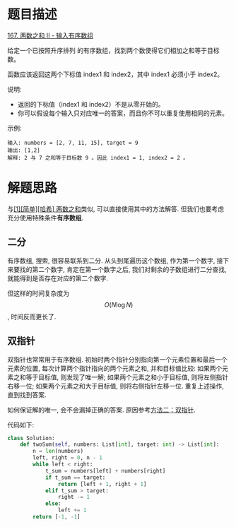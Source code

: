 # 题目描述

[167. 两数之和 II - 输入有序数组](https://leetcode-cn.com/problems/two-sum-ii-input-array-is-sorted/)

给定一个已按照升序排列 的有序数组，找到两个数使得它们相加之和等于目标数。

函数应该返回这两个下标值 index1 和 index2，其中 index1 必须小于 index2。

说明:

- 返回的下标值（index1 和 index2）不是从零开始的。
- 你可以假设每个输入只对应唯一的答案，而且你不可以重复使用相同的元素。

示例:
```
输入: numbers = [2, 7, 11, 15], target = 9
输出: [1,2]
解释: 2 与 7 之和等于目标数 9 。因此 index1 = 1, index2 = 2 。
```

# 解题思路

与[[1][简单][哈希] 两数之和](/Algorithm/数组/1-两数之和.md)类似, 可以直接使用其中的方法解答. 但我们也要考虑充分使用特殊条件**有序数组**.

## 二分

有序数组, 搜索, 很容易联系到二分. 从头到尾遍历这个数组, 作为第一个数字, 接下来要找的第二个数字, 肯定在第一个数字之后, 我们对剩余的子数组进行二分查找, 就能得到是否存在对应的第二个数字.

但这样的时间复杂度为$$O(N\log{N})$$, 时间反而更长了.

## 双指针

双指针也常常用于有序数组. 初始时两个指针分别指向第一个元素位置和最后一个元素的位置, 每次计算两个指针指向的两个元素之和, 并和目标值比较: 如果两个元素之和等于目标值, 则发现了唯一解; 如果两个元素之和小于目标值, 则将左侧指针右移一位; 如果两个元素之和大于目标值, 则将右侧指针左移一位. 重复上述操作, 直到找到答案.

如何保证解的唯一, 会不会漏掉正确的答案. 原因参考[方法二：双指针](https://leetcode-cn.com/problems/two-sum-ii-input-array-is-sorted/solution/liang-shu-zhi-he-ii-shu-ru-you-xu-shu-zu-by-leet-2/).

代码如下:

```python
class Solution:
    def twoSum(self, numbers: List[int], target: int) -> List[int]:
        n = len(numbers)
        left, right = 0, n - 1
        while left < right:
            t_sum = numbers[left] + numbers[right]
            if t_sum == target:
                return [left + 1, right + 1]
            elif t_sum > target:
                right -= 1
            else:
                left += 1
        return [-1, -1]
```
